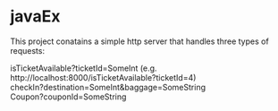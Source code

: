 # javaEx

This project conatains a simple http server that handles three types of requests:<br />

isTicketAvailable?ticketId=SomeInt (e.g. http://localhost:8000/isTicketAvailable?ticketId=4) <br />
checkIn?destination=SomeInt&baggage=SomeString<br />
Coupon?couponId=SomeString<br />
